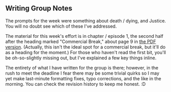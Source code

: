 ## Writing Group Notes

The prompts for the week were something about death / dying, and Justice. You will no doubt see which of these I've addressed.

The material for this week's effort is in chapter / episode 1, the second half after the heading marked "Commercial Break," about page 9 in [the PDF version](https://github.com/madokamadokamadoka/revolutionary-ballerina-lyrical-ahiru/raw/master/pdf/01-summer-vacation.pdf). (Actually, this isn't the ideal spot for a commercial break, but it'll do as a heading for the moment.) For those who haven't read the first bit, you'll be oh-so-slightly missing out, but I've explained a few key things inline.

The entirety of what I have written for the group is there; however, in the rush to meet the deadline I fear there may be some trivial quirks so I may yet make last-minute formatting fixes, typo corrections, and the like in the morning. You can check the revision history to keep me honest. :D
